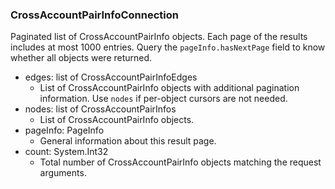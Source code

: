 ### CrossAccountPairInfoConnection
Paginated list of CrossAccountPairInfo objects. Each page of the results includes at most 1000 entries. Query the `pageInfo.hasNextPage` field to know whether all objects were returned.

- edges: list of CrossAccountPairInfoEdges
  - List of CrossAccountPairInfo objects with additional pagination information. Use `nodes` if per-object cursors are not needed.
- nodes: list of CrossAccountPairInfos
  - List of CrossAccountPairInfo objects.
- pageInfo: PageInfo
  - General information about this result page.
- count: System.Int32
  - Total number of CrossAccountPairInfo objects matching the request arguments.
